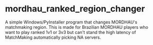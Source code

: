 # mordhau_ranked_region_changer
A simple Windows/PyInstaller program that changes MORDHAU's matchmaking region. This is made for Brazilian MORDHAU players who want to play ranked 1v1 or 3v3 but can't stand the high latency of MatchMaking automatically picking NA servers.
